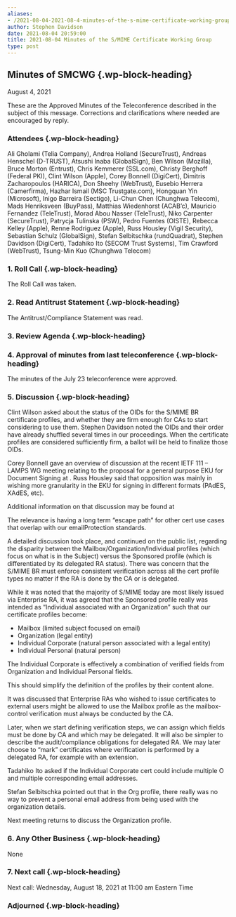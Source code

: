 ```yaml
---
aliases:
- /2021-08-04-2021-08-4-minutes-of-the-s-mime-certificate-working-group/
author: Stephen Davidson
date: 2021-08-04 20:59:00
title: 2021-08-04 Minutes of the S/MIME Certificate Working Group
type: post
---
```


## Minutes of SMCWG {.wp-block-heading}

August 4, 2021

These are the Approved Minutes of the Teleconference described in the subject of this message. Corrections and clarifications where needed are encouraged by reply.

### Attendees {.wp-block-heading}

Ali Gholami (Telia Company), Andrea Holland (SecureTrust), Andreas Henschel (D-TRUST), Atsushi Inaba (GlobalSign), Ben Wilson (Mozilla), Bruce Morton (Entrust), Chris Kemmerer (SSL.com), Christy Berghoff (Federal PKI), Clint Wilson (Apple), Corey Bonnell (DigiCert), Dimitris Zacharopoulos (HARICA), Don Sheehy (WebTrust), Eusebio Herrera (Camerfirma), Hazhar Ismail (MSC Trustgate.com), Hongquan Yin (Microsoft), Inigo Barreira (Sectigo), Li-Chun Chen (Chunghwa Telecom), Mads Henriksveen (BuyPass), Matthias Wiedenhorst (ACAB’c), Mauricio Fernandez (TeleTrust), Morad Abou Nasser (TeleTrust), Niko Carpenter (SecureTrust), Patrycja Tulinska (PSW), Pedro Fuentes (OISTE), Rebecca Kelley (Apple), Renne Rodriguez (Apple), Russ Housley (Vigil Security), Sebastian Schulz (GlobalSign), Stefan Selbitschka (rundQuadrat), Stephen Davidson (DigiCert), Tadahiko Ito (SECOM Trust Systems), Tim Crawford (WebTrust), Tsung-Min Kuo (Chunghwa Telecom)

### 1. Roll Call {.wp-block-heading}

The Roll Call was taken.

### 2. Read Antitrust Statement {.wp-block-heading}

The Antitrust/Compliance Statement was read.

### 3. Review Agenda {.wp-block-heading}

### 4. Approval of minutes from last teleconference {.wp-block-heading}

The minutes of the July 23 teleconference were approved.

### 5. Discussion {.wp-block-heading}

Clint Wilson asked about the status of the OIDs for the S/MIME BR certificate profiles, and whether they are firm enough for CAs to start considering to use them. Stephen Davidson noted the OIDs and their order have already shuffled several times in our proceedings. When the certificate profiles are considered sufficiently firm, a ballot will be held to finalize those OIDs.

Corey Bonnell gave an overview of discussion at the recent IETF 111 – LAMPS WG meeting relating to the proposal for a general purpose EKU for Document Signing at . Russ Housley said that opposition was mainly in wishing more granularity in the EKU for signing in different formats (PAdES, XAdES, etc).

Additional information on that discussion may be found at

The relevance is having a long term “escape path” for other cert use cases that overlap with our emailProtection standards.

A detailed discussion took place, and continued on the public list, regarding the disparity between the Mailbox/Organization/Individual profiles (which focus on what is in the Subject) versus the Sponsored profile (which is differentiated by its delegated RA status). There was concern that the S/MIME BR must enforce consistent verification across all the cert profile types no matter if the RA is done by the CA or is delegated.

While it was noted that the majority of S/MIME today are most likely issued via Enterprise RA, it was agreed that the Sponsored profile really was intended as “Individual associated with an Organization” such that our certificate profiles become:

- Mailbox (limited subject focused on email)
- Organization (legal entity)
- Individual Corporate (natural person associated with a legal entity)
- Individual Personal (natural person)

The Individual Corporate is effectively a combination of verified fields from Organization and Individual Personal fields.

This should simplify the definition of the profiles by their content alone.

It was discussed that Enterprise RAs who wished to issue certificates to external users might be allowed to use the Mailbox profile as the mailbox-control verification must always be conducted by the CA.

Later, when we start defining verification steps, we can assign which fields must be done by CA and which may be delegated. It will also be simpler to describe the audit/compliance obligations for delegated RA. We may later choose to “mark” certificates where verification is performed by a delegated RA, for example with an extension.

Tadahiko Ito asked if the Individual Corporate cert could include multiple O and multiple corresponding email addresses.

Stefan Selbitschka pointed out that in the Org profile, there really was no way to prevent a personal email address from being used with the organization details.

Next meeting returns to discuss the Organization profile.

### 6. Any Other Business {.wp-block-heading}

None

### 7. Next call {.wp-block-heading}

Next call: Wednesday, August 18, 2021 at 11:00 am Eastern Time

### Adjourned {.wp-block-heading}
